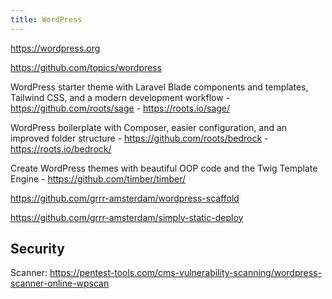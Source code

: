 ```yaml
---
title: WordPress
---
```


https://wordpress.org

https://github.com/topics/wordpress

WordPress starter theme with Laravel Blade components and templates, Tailwind CSS, and a modern development workflow - https://github.com/roots/sage - https://roots.io/sage/

WordPress boilerplate with Composer, easier configuration, and an improved folder structure - https://github.com/roots/bedrock - https://roots.io/bedrock/

Create WordPress themes with beautiful OOP code and the Twig Template Engine - https://github.com/timber/timber/

https://github.com/grrr-amsterdam/wordpress-scaffold

https://github.com/grrr-amsterdam/simply-static-deploy

## Security

Scanner: https://pentest-tools.com/cms-vulnerability-scanning/wordpress-scanner-online-wpscan
